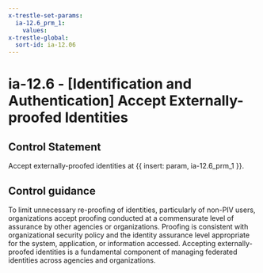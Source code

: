 ```yaml
---
x-trestle-set-params:
  ia-12.6_prm_1:
    values:
x-trestle-global:
  sort-id: ia-12.06
---
```


# ia-12.6 - \[Identification and Authentication\] Accept Externally-proofed Identities

## Control Statement

Accept externally-proofed identities at {{ insert: param, ia-12.6_prm_1 }}.

## Control guidance

To limit unnecessary re-proofing of identities, particularly of non-PIV users, organizations accept proofing conducted at a commensurate level of assurance by other agencies or organizations. Proofing is consistent with organizational security policy and the identity assurance level appropriate for the system, application, or information accessed. Accepting externally-proofed identities is a fundamental component of managing federated identities across agencies and organizations.
